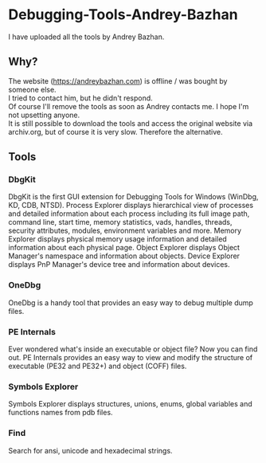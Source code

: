 # Debugging-Tools-Andrey-Bazhan

I have uploaded all the tools by Andrey Bazhan.

## Why?
The website (https://andreybazhan.com) is offline / was bought by someone else.  
I tried to contact him, but he didn't respond.  
Of course I'll remove the tools as soon as Andrey contacts me. I hope I'm not upsetting anyone.  
It is still possible to download the tools and access the original website via archiv.org, but of course it is very slow. Therefore the alternative.  

## Tools

### DbgKit
DbgKit is the first GUI extension for Debugging Tools for Windows (WinDbg, KD, CDB, NTSD). Process Explorer displays hierarchical view of processes and detailed information about each process including its full image path,
command line, start time, memory statistics, vads, handles, threads, security attributes, modules, environment variables and more. Memory Explorer displays physical memory usage information and detailed information about each physical page. Object Explorer displays Object Manager's namespace and information about objects. Device Explorer displays PnP Manager's device tree and information about devices.

### OneDbg
OneDbg is a handy tool that provides an easy way to debug multiple dump files.

### PE Internals
Ever wondered what's inside an executable or object file? Now you can find out. PE Internals provides an easy way to view and modify the structure of executable (PE32 and PE32+) and object (COFF) files.

### Symbols Explorer
Symbols Explorer displays structures, unions, enums, global variables and functions names from pdb files.

### Find
Search for ansi, unicode and hexadecimal strings.